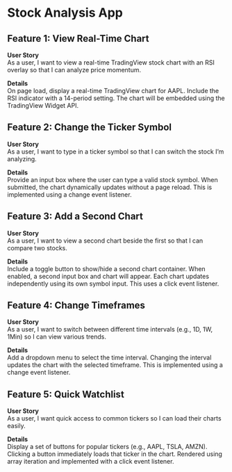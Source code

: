 # Stock Analysis App

## Feature 1: View Real-Time Chart

**User Story**  
As a user, I want to view a real-time TradingView stock chart with an RSI overlay so that I can analyze price momentum.

**Details**  
On page load, display a real-time TradingView chart for AAPL. Include the RSI indicator with a 14-period setting. The chart will be embedded using the TradingView Widget API.

## Feature 2: Change the Ticker Symbol

**User Story**  
As a user, I want to type in a ticker symbol so that I can switch the stock I’m analyzing.

**Details**  
Provide an input box where the user can type a valid stock symbol. When submitted, the chart dynamically updates without a page reload. This is implemented using a change event listener.

## Feature 3: Add a Second Chart

**User Story**  
As a user, I want to view a second chart beside the first so that I can compare two stocks.

**Details**  
Include a toggle button to show/hide a second chart container. When enabled, a second input box and chart will appear. Each chart updates independently using its own symbol input. This uses a click event listener.

## Feature 4: Change Timeframes

**User Story**  
As a user, I want to switch between different time intervals (e.g., 1D, 1W, 1Min) so I can view various trends.

**Details**  
Add a dropdown menu to select the time interval. Changing the interval updates the chart with the selected timeframe. This is implemented using a change event listener.

## Feature 5: Quick Watchlist

**User Story**  
As a user, I want quick access to common tickers so I can load their charts easily.

**Details**  
Display a set of buttons for popular tickers (e.g., AAPL, TSLA, AMZN). Clicking a button immediately loads that ticker in the chart. Rendered using array iteration and implemented with a click event listener.
